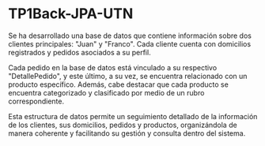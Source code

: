 # TP1Back-JPA-UTN
Se ha desarrollado una base de datos que contiene información sobre dos clientes principales: "Juan" y "Franco". Cada cliente cuenta con domicilios registrados y pedidos asociados a su perfil.

Cada pedido en la base de datos está vinculado a su respectivo "DetallePedido", y este último, a su vez, se encuentra relacionado con un producto específico. Además, cabe destacar que cada producto se encuentra categorizado y clasificado por medio de un rubro correspondiente.

Esta estructura de datos permite un seguimiento detallado de la información de los clientes, sus domicilios, pedidos y productos, organizándola de manera coherente y facilitando su gestión y consulta dentro del sistema.
